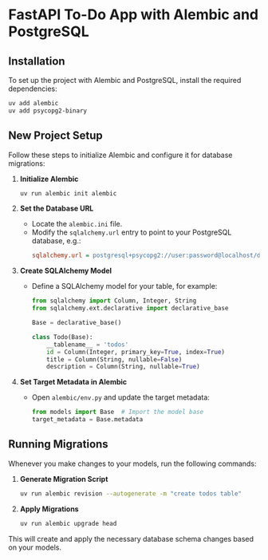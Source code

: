 # FastAPI To-Do App with Alembic and PostgreSQL

## Installation
To set up the project with Alembic and PostgreSQL, install the required dependencies:
```sh
uv add alembic
uv add psycopg2-binary
```

## New Project Setup
Follow these steps to initialize Alembic and configure it for database migrations:

1. **Initialize Alembic**
   ```sh
   uv run alembic init alembic
   ```
2. **Set the Database URL**
   - Locate the `alembic.ini` file.
   - Modify the `sqlalchemy.url` entry to point to your PostgreSQL database, e.g.:
     ```ini
     sqlalchemy.url = postgresql+psycopg2://user:password@localhost/dbname
     ```

3. **Create SQLAlchemy Model**
   - Define a SQLAlchemy model for your table, for example:
     ```python
     from sqlalchemy import Column, Integer, String
     from sqlalchemy.ext.declarative import declarative_base

     Base = declarative_base()

     class Todo(Base):
         __tablename__ = 'todos'
         id = Column(Integer, primary_key=True, index=True)
         title = Column(String, nullable=False)
         description = Column(String, nullable=True)
     ```

4. **Set Target Metadata in Alembic**
   - Open `alembic/env.py` and update the target metadata:
     ```python
     from models import Base  # Import the model base
     target_metadata = Base.metadata
     ```

## Running Migrations
Whenever you make changes to your models, run the following commands:

1. **Generate Migration Script**
   ```sh
   uv run alembic revision --autogenerate -m "create todos table"
   ```

2. **Apply Migrations**
   ```sh
   uv run alembic upgrade head
   ```

This will create and apply the necessary database schema changes based on your models.